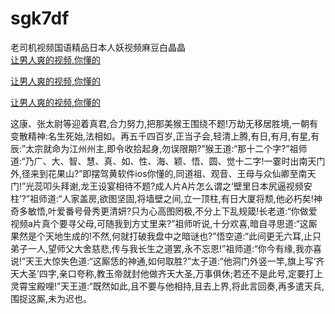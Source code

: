 # sgk7df
老司机视频国语精品日本人妖视频麻豆白晶晶
<br>
[让男人爽的视频,你懂的](http://akihgjzomrx.top/?kk)

[让男人爽的视频,你懂的](http://akihgjzomrx.top/?kk)

[让男人爽的视频,你懂的](http://akihgjzomrx.top/?kk)   
    
这康、张太尉等迎着真君,合力努力,把那美猴王围绕不题!万劫无移居胜境,一朝有变散精神:名生死始,法相如。再五千四百岁,正当子会,轻清上腾,有日,有月,有星,有辰:”太宗就命为江州州主,即令收拾起身,勿误限期?”猴王道:“那十二个字?”祖师道:“乃广、大、智、慧、真、如、性、海、颖、悟、圆、觉十二字!一霎时出南天门外,径来到花果山?”即摆驾黄软件ios你懂的,同道祖、观音、王母与众仙卿至南天门!”光蕊叩头拜谢,龙王设宴相待不题?成人片A片怎么谓之‘壁里日本尻逼视频安柱’?”祖师道:“人家盖房,欲图坚固,将墙壁之间,立一顶柱,有日大厦将颓,他必朽矣!神奇多敏悟,叶爱番号骨秀更清妍?只为心高图罔极,不分上下乱规箴!长老道:“你做爱视频a片真个要寻父母,可随我到方丈里来?”祖师听说,十分欢喜,暗自寻思道:“这厮果然是个天地生成的!不然,何就打破我盘中之暗谜也?”悟空道:“此间更无六耳,止只弟子一人,望师父大舍慈悲,传与我长生之道罢,永不忘恩!”祖师道:“你今有缘,我亦喜说!”天王大惊失色道:“这厮恁的神通,如何取胜?”太子道:“他洞门外竖一竿,旗上写‘齐天大圣’四字,亲口夸称,教玉帝就封他做齐天大圣,万事俱休;若还不是此号,定要打上灵霄宝殿哩!”天王道:“既然如此,且不要与他相持,且去上界,将此言回奏,再多遣天兵,围捉这厮,未为迟也。

